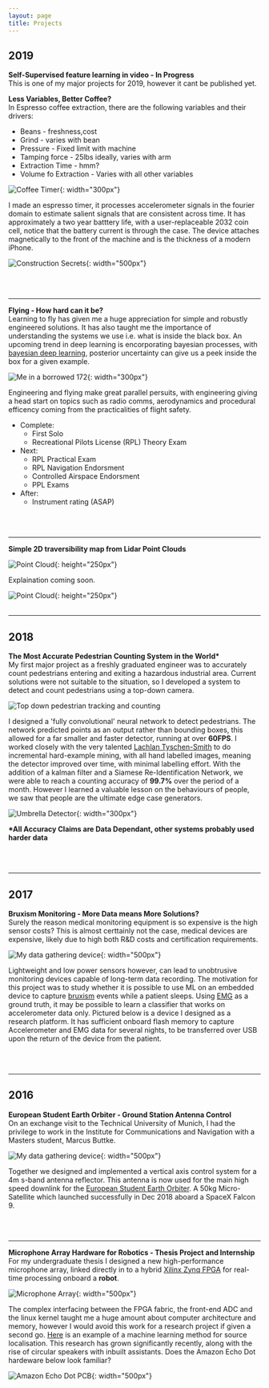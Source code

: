 ```yaml
---
layout: page
title: Projects
---
```


## 2019

**Self-Supervised feature learning in video - In Progress** <br />
This is one of my major projects for 2019, however it cant be published yet.

**Less Variables, Better Coffee?** <br />
In Espresso coffee extraction, there are the following variables and their drivers:

* Beans - freshness,cost
* Grind - varies with bean
* Pressure - Fixed limit with machine
* Tamping force - 25lbs ideally, varies with arm
* Extraction Time - hmm?
* Volume fo Extraction - Varies with all other variables

![Coffee Timer](../img/coffee_timer.jpg){: width="300px"}

I made an espresso timer, it processes accelerometer signals in the fourier domain to estimate salient signals that are consistent across time. It has approximately a two year batttery life, with a user-replaceable 2032 coin cell, notice that the battery current is through the case. The device attaches magnetically to the front of the machine and is the thickness of a modern iPhone.

![Construction Secrets](../img/timer_construction.jpg){: width="500px"}

<br />
<br />

---


**Flying - How hard can it be?** <br />
Learning to fly has given me a huge appreciation for simple and robustly engineered solutions. It has also taught me the importance of understanding the systems we use i.e. what is inside the black box. An upcoming trend in deep learning is encorporating bayesian processes, with [bayesian deep learning](https://medium.com/neuralspace/bayesian-neural-network-series-post-1-need-for-bayesian-networks-e209e66b70b2), posterior uncertainty can give us a peek inside the box for a given example.

![Me in a borrowed 172](../img/zoom.jpg){: width="300px"}

Engineering and flying make great parallel persuits, with engineering giving a head start on topics such as radio comms, aerodynamics and procedural efficency coming from the practicalities of flight safety.

* Complete:
   - First Solo
   - Recreational Pilots License (RPL) Theory Exam
* Next:
   - RPL Practical Exam
   - RPL Navigation Endorsment
   - Controlled Airspace Endorsment
   - PPL Exams
* After:
   - Instrument rating (ASAP)

<br />
<br />

---

**Simple 2D traversibility map from Lidar Point Clouds** <br />


![Point Cloud](../img/point_cloud.png){: height="250px"}

Explaination coming soon.

![Point Cloud](../img/obstacles.jpg){: height="250px"}
<br />
<br />

---


## 2018

**The Most Accurate Pedestrian Counting System in the World\*** <br />
My first major project as a freshly graduated engineer was to accurately count pedestrians entering and exiting a hazardous industrial area. Current solutions were not suitable to the situation, so I developed a system to detect and count pedestrians using a top-down camera.

![Top down pedestrian tracking and counting](../img/count.png)

I designed a 'fully convolutional' neural network to detect pedestrians. The network predicted points as an output rather than bounding boxes, this allowed for a far smaller and faster detector, running at over **60FPS**. I worked closely with the very talented [Lachlan Tyschen-Smith](https://scholar.google.com.au/citations?user=Lcv38FAAAAAJ&hl=en) to do incremental hard-example mining, with all hand labelled images, meaning the detector improved over time, with minimal labelling effort. With the addition of a kalman filter and a Siamese Re-Identification Network, we were able to reach a counting accuracy of **99.7%** over the period of a month. However I learned a valuable lesson on the behaviours of people, we saw that people are the ultimate edge case generators.

![Umbrella Detector](../img/umbrella.png){: width="300px"}

**\*All Accuracy Claims are Data Dependant, other systems probably used harder data**

<br />
<br />

---


## 2017


**Bruxism Monitoring - More Data means More Solutions?** <br />
Surely the reason medical monitoring equipment is so expensive is the high sensor costs? This is almost certtainly not the case, medical devices are expensive, likely due to high both R&D costs and certification requirements.

![My data gathering device](../img/bruxism.jpg){: width="500px"}

Lightweight and low power sensors however, can lead to unobtrusive monitoring devices capable of long-term data recording. The motivation for this project was to study whether it is possible to use ML on an embedded device to capture [bruxism](https://en.wikipedia.org/wiki/Bruxism) events while a patient sleeps. Using [EMG](https://en.wikipedia.org/wiki/Electromyography) as a ground truth, it may be possible to learn a classifier that works on accelerometer data only. Pictured below is a device I designed as a research platform. It has sufficient onboard flash memory to capture Accelerometer and EMG data for several nights, to be transferred over USB upon the return of the device from the patient.    

<br />
<br />

---


## 2016


**European Student Earth Orbiter - Ground Station Antenna Control** <br />
On an exchange visit to the Technical University of Munich, I had the privilege to work in the Institute for Communications and Navigation with a Masters student, Marcus Buttke. 

![My data gathering device](../img/ESEO.png){: width="500px"}

Together we designed and implemented a vertical axis control system for a 4m s-band antenna reflector. This antenna is now used for the main high speed downlink for the [European Student Earth Orbiter](https://www.esa.int/Education/ESEO/ESEO_student_satellite_successfully_launched_to_space). A 50kg Micro-Satellite which launched successfully in Dec 2018 aboard a SpaceX Falcon 9.

<br />
<br />

---


**Microphone Array Hardware for Robotics - Thesis Project and Internship** <br />
For my undergraduate thesis I designed a new high-performance microphone array, linked directly in to a hybrid [Xilinx Zynq FPGA](https://www.aldec.com/en/company/blog/144--introduction-to-zynq-architecture) for real-time processing onboard a **robot**.

![Microphone Array](../img/Microphone_Array.jpg){: width="500px"}

The complex interfacing between the FPGA fabric, the front-end ADC and the linux kernel taught me a huge amount about computer architecture and memory, however I would avoid this work for a research project if given a second go. [Here](https://link.springer.com/content/pdf/10.1007%2Fs42401-019-00026-w.pdf) is an example of a machine learning method for source localisation. This research has grown significantly recently, along with the rise of circular speakers with inbuilt assistants. Does the Amazon Echo Dot hardeware below look familiar?

![Amazon Echo Dot PCB](../img/echo_dot.jpg){: width="500px"}




